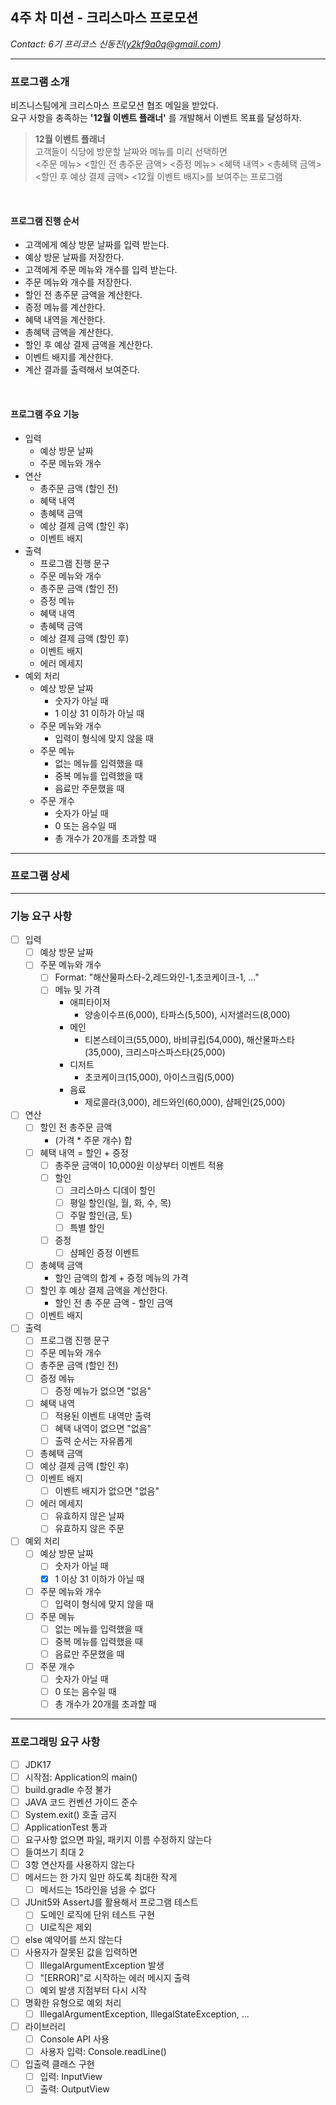 ## 4주 차 미션 - 크리스마스 프로모션   
*Contact: 6기 프리코스 신동진(y2kf9a0q@gmail.com)*  

* * * * *  

### 프로그램 소개   
비즈니스팀에게 크리스마스 프로모션 협조 메일을 받았다.   
요구 사항을 충족하는 **'12월 이벤트 플래너'** 를 개발해서 이벤트 목표를 달성하자.   
> **12월 이벤트 플래너**   
> 고객들이 식당에 방문할 날짜와 메뉴를 미리 선택하면   
> <주문 메뉴> <할인 전 총주문 금액> <증정 메뉴> <혜택 내역> <총혜택 금액> <할인 후 예상 결제 금액> <12월 이벤트 배지>를 보여주는 프로그램   

<br/>

#### 프로그램 진행 순서   
- 고객에게 예상 방문 날짜를 입력 받는다.
- 예상 방문 날짜를 저장한다.
- 고객에게 주문 메뉴와 개수를 입력 받는다.
- 주문 메뉴와 개수를 저장한다.
- 할인 전 총주문 금액을 계산한다.
- 증정 메뉴를 계산한다.
- 혜택 내역을 계산한다.
- 총혜택 금액을 계산한다.
- 할인 후 예상 결제 금액을 계산한다.
- 이벤트 배지를 계산한다.
- 계산 결과를 출력해서 보여준다.

<br/>

#### 프로그램 주요 기능   
- 입력
  - 예상 방문 날짜
  - 주문 메뉴와 개수
- 연산
  - 총주문 금액 (할인 전)
  - 혜택 내역
  - 총혜택 금액
  - 예상 결제 금액 (할인 후)
  - 이벤트 배지
- 출력
  - 프로그램 진행 문구
  - 주문 메뉴와 개수
  - 총주문 금액 (할인 전)
  - 증정 메뉴
  - 혜택 내역
  - 총혜택 금액
  - 예상 결제 금액 (할인 후)
  - 이벤트 배지
  - 에러 메세지
- 예외 처리
  - 예상 방문 날짜  
    - 숫자가 아닐 때
    - 1 이상 31 이하가 아닐 때
  - 주문 메뉴와 개수
    - 입력이 형식에 맞지 않을 때
  - 주문 메뉴
    - 없는 메뉴를 입력했을 때
    - 중복 메뉴를 입력했을 때
    - 음료만 주문했을 때
  - 주문 개수
    - 숫자가 아닐 때
    - 0 또는 음수일 때
    - 총 개수가 20개를 초과할 때

* * * * *  

### 프로그램 상세   


* * * * *  

### 기능 요구 사항   
- [ ] 입력
  - [ ] 예상 방문 날짜
  - [ ] 주문 메뉴와 개수
    - [ ] Format: "해산물파스타-2,레드와인-1,초코케이크-1, ..."
    - [ ] 메뉴 및 가격
      - 애피타이저
        - 양송이수프(6,000), 타파스(5,500), 시저샐러드(8,000)
      - 메인
        - 티본스테이크(55,000), 바비큐립(54,000), 해산물파스타(35,000), 크리스마스파스타(25,000)
      - 디저트
        - 초코케이크(15,000), 아이스크림(5,000)
      - 음료
        - 제로콜라(3,000), 레드와인(60,000), 샴페인(25,000)
- [ ] 연산
  - [ ] 할인 전 총주문 금액
    - (가격 * 주문 개수) 합
  - [ ] 혜택 내역 = 할인 + 증정
    - [ ] 총주문 금액이 10,000원 이상부터 이벤트 적용
    - [ ] 할인
      - [ ] 크리스마스 디데이 할인
      - [ ] 평일 할인(일, 월, 화, 수, 목)
      - [ ] 주말 할인(금, 토)
      - [ ] 특별 할인
    - [ ] 증정
      - [ ] 샴페인 증정 이벤트
  - [ ] 총혜택 금액
    - 할인 금액의 합계 + 증정 메뉴의 가격
  - [ ] 할인 후 예상 결제 금액을 계산한다.
    - 할인 전 총 주문 금액 - 할인 금액
  - [ ] 이벤트 배지
- [ ] 출력
  - [ ] 프로그램 진행 문구
  - [ ] 주문 메뉴와 개수
  - [ ] 총주문 금액 (할인 전)
  - [ ] 증정 메뉴
    - [ ] 증정 메뉴가 없으면 "없음"
  - [ ] 혜택 내역
    - [ ] 적용된 이벤트 내역만 출력
    - [ ] 혜택 내역이 없으면 "없음"
    - [ ] 출력 순서는 자유롭게
  - [ ] 총혜택 금액
  - [ ] 예상 결제 금액 (할인 후)
  - [ ] 이벤트 배지
    - [ ] 이벤트 배지가 없으면 "없음"
  - [ ] 에러 메세지
    - [ ] 유효하지 않은 날짜
    - [ ] 유효하지 않은 주문
- [ ] 예외 처리
  - [ ] 예상 방문 날짜
    - [ ] 숫자가 아닐 때
    - [x] 1 이상 31 이하가 아닐 때
  - [ ] 주문 메뉴와 개수
    - [ ] 입력이 형식에 맞지 않을 때
  - [ ] 주문 메뉴
    - [ ] 없는 메뉴를 입력했을 때
    - [ ] 중복 메뉴를 입력했을 때
    - [ ] 음료만 주문했을 때
  - [ ] 주문 개수
    - [ ] 숫자가 아닐 때
    - [ ] 0 또는 음수일 때
    - [ ] 총 개수가 20개를 초과할 때

* * * * *  

### 프로그래밍 요구 사항   
- [ ] JDK17
- [ ] 시작점: Application의 main()
- [ ] build.gradle 수정 불가
- [ ] JAVA 코드 컨벤션 가이드 준수
- [ ] System.exit() 호출 금지
- [ ] ApplicationTest 통과
- [ ] 요구사항 없으면 파일, 패키지 이름 수정하지 않는다
- [ ] 들여쓰기 최대 2
- [ ] 3항 연산자를 사용하지 않는다
- [ ] 메서드는 한 가지 일만 하도록 최대한 작게
  - [ ] 메서드는 15라인을 넘을 수 없다
- [ ] JUnit5와 AssertJ를 활용해서 프로그램 테스트
  - [ ] 도메인 로직에 단위 테스트 구현
  - [ ] UI로직은 제외
- [ ] else 예약어를 쓰지 않는다
- [ ] 사용자가 잘못된 값을 입력하면
  - [ ] IllegalArgumentException 발생
  - [ ] "[ERROR]"로 시작하는 에러 메시지 출력
  - [ ] 예외 발생 지점부터 다시 시작
- [ ] 명확한 유형으로 예외 처리
  - [ ] IllegalArgumentException, IllegalStateException, ...
- [ ] 라이브러리
  - [ ] Console API 사용
  - [ ] 사용자 입력: Console.readLine()
- [ ] 입출력 클래스 구현
  - [ ] 입력: InputView
  - [ ] 출력: OutputView